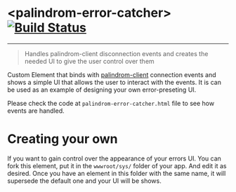 # &lt;palindrom-error-catcher&gt; [![Build Status](https://travis-ci.org/Palindrom/palindrom-error-catcher.svg?branch=gh-pages)](https://travis-ci.org/Palindrom/palindrom-error-catcher)

---

> Handles palindrom-client disconnection events and creates the needed UI to give the user control over them

Custom Element that binds with [palindrom-client](https://github.com/Palindrom/palindrom-client) connection events and shows a simple UI that allows the user to interact with the events. It is can be used as an example of designing your own error-preseting UI.

Please check the code at `palindrom-error-catcher.html` file to see how events are handled. 

# Creating your own

If you want to gain control over the appearance of your errors UI. You can fork this element, put it in the `wwwroot/sys/` folder of your app. And edit it as desired. Once you have an element in this folder with the same name, it will supersede the default one and your UI will be shows. 
